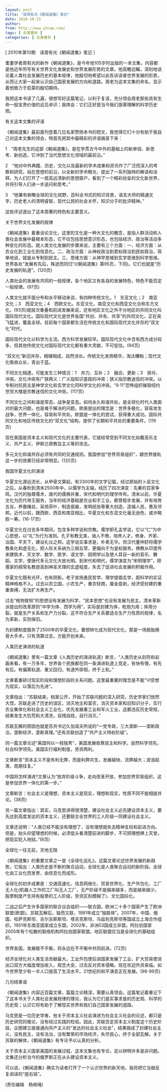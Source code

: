 ```yaml
---
layout: post
title: "读周有光《朝闻道集》笔记"
date: 2010-10-15
author: 
from: http://www.yhcqw.com/
tags: [ 炎黄春秋 ]
categories: [ 炎黄春秋 ]
---
```



[ 2010年第10期　读周有光《朝闻道集》笔记 ]


耄耋学者周有光的新作《朝闻道集》，是今年他105岁时出版的一本文集，内容都是他近年所写有关世界文化发展史和世界发展形势的文章。他高瞻远瞩，深刻地谈论着人类社会发展历史的基本规律，他殷切地希望以此告诉读者世界发展的形势，从而让大家一起来认识自己国家发展的方向和道路。周老为这本文集的命名，显示着他致力于启蒙的殷切期待。

我把这本书读了几遍，很想写好这篇笔记，以利于复读，充分领会周老那些具有生命一般宝贵价值的远见卓识；我体会：它们正好是当今我们亟需理解的科学历史观。

有关这本文集的评语

《朝闻道集》最前面刊登着几位名家赞扬本书的短文，我觉得它们十分有助于我自己对这本文集的领会，特首先把其中最精彩的评语摘录下来：

1　“周老先生的这部《朝闻道集》，是在学贯古今中外的基础上的新审视、新思考、新创造，它冲到了当代思想文化领域的最前沿。”


2　“他对中外典籍、历史、文化以及最新的学术成果和资讯作了广泛而深入的考察和研究，站在思想的前沿，以全新的学术眼光，提出了一系列独特的解读和诠释，为人们打开了一扇高远清新的思想窗户，看到了一个精彩纷呈的文化新世界，并将引导人们进一步追问和思考。”

3　“他兼有俯瞰全球的文化视野，百科全书式的知识背景，语言大师的精通文字，历史老人的清明睿智，现代公民的社会关怀，知识分子的批评精神。”

这些评述道出了这本周著的特色和主要意义。

关于世界文化发展的规律


《朝闻道集》着重谈论文化，这里的文化是一种大文化的概念，是指人群活动和人类社会发展中最根本形态，它不仅包括思想意识形态，也包括经济、政治等活动多种变化的形态。就人类文化发展的步骤来说，主要有三个方面：一、经济方面：从农业化到工业化到信息化。二、政治方面：从神权政治到君权政治到民权政治，简单地说，就是从专制到民主。三、思维方面：从神学思维到玄学思维到科学思维。世界各处“发展有先后，殊途而同归”(《朝闻道集》第95页，下同)。它们也就是“历史发展的轨道”。(120页)

人类社会的发展有共同的一般规律，各个地区又有各自的发展特色，特色不能否定一般规律。(97页)


人类文化就平面分布和水平移动来说，有四种传统文化，1　东亚文化；2　南亚文化；3　西亚文化；4　西欧文化。东亚文化、南亚文化和西亚文化合称东方文化。(93页)就层次重叠和前进发展来说，还有地区文化之外不分地区的共同文化叫国际现代文化。国际现代文化是世界各国“共创、共有、共享”的共同文化，正在突飞猛进，覆盖全球。目前每个国家都生活在传统文化和国际现代文化并存的“双文化”时代。

国际现代文化以科学为主流。西方科学发展较早。国际现代文化中含有西方成分较多，但其他传统文化对国际现代文化都有重大贡献，不可低估。(94页)

“双文化”新旧并存，相辅相成，自然消长。传统文化发扬精华，淘汰糟粕；现代文化吸收众长，青出于蓝。


不同文化相遇，可能发生三种情况：1　并力、互补；2　融合、更新；3　排斥、冲突。文化冲突有广狭两义：广义指知识差距的冲突；狭义指宗教迷信的冲突。以专制对抗民主是神学文化和玄学文化同科学文化的冲突。“9·11”恐怖组织摧毁纽约世贸大楼是宗教迷信的文化冲突。(117页)


不同文化之间和谐是常态，战争是变态。如何永久和谐共处，是全球化时代人类面对的最大问题，也是难于解决的问题。欧美提出的理念是：世界多极化，容易发生战争，世界一体化，容易和平共处。欧盟是一体化的尝试，获得重大成功。国际共同文化和地区传统文化的“双文化”结构，提供了长期和平共处的重要条件。(119页)

现在美国是资本主义和现代文化的主要代表，它就经常受到不同文化如戴高乐主义、共产主义、伊斯兰原教旨主义等的攻击。

多元文化和谐共存必须有共同的交通规则。我国参加“世界贸易组织”，跟世界接轨这一步的效果已经非常明显。(120页)

我国华夏文化的演进


华夏文化源远流长，从甲骨文算起，有3300年的文字记载，经过原始的卜巫文化之后，从春秋到清末2500年中，以儒学为主轴，经历了四次演变：先秦的百家争鸣，汉代的独尊儒术，唐代的儒佛并重，宋代和明代的理学传布。清末以前，华夏文化为历代帝王服务，当年的经济基础是农业和手工业，都曾稳步发展，并有培育五谷，养蚕缫丝，采焙茶叶，制造瓷器，发明纸张等重大创造，造福人民，惠及邻邦。近代以前，跟西欧、西亚和南亚相比，华夏文化和东亚文化毫无逊色，或许略胜一筹。(16-17页)


华夏文化在过去多年期间，包含多种学说和宗教。儒学即孔孟学说，它以“仁”为中心思想，以“礼”为行为准则。孔子有教无类，诲人不倦，培养人才，修身、齐家、治国、平天下，建设礼仪之邦。这学说实事求是，朴素无华。但汉代董仲舒将儒学教条化和虚无化，把人际关系纳为三纲五常，更偏向于为皇权服务。佛教从印度传来建筑术、天文学、数学、医学、语文学、因明学以及使人耳目一新的音乐、舞蹈、文学，使唐代多元文化大放光明。到宋代和明代，儒学演变为“宋明理学”，把儒家的纲常名教提高到神圣天理的玄虚程度，失去了促进社会发展的积极作用。


华夏文化既有光环，也有阴影。老子宣扬愚民哲学，理学提倡玄学，距科学的实证精神格格不入。过去以农立国，小农生产，重农轻商，厘金盘剥，经济受封建的重重束缚，无法扩大再生产。


过去“格物致知”的思想没有发展为科学，“民本思想”也没有发展为民主。清末革新派提出的改革原则“中学为体、西学为用”，实际是封建为体，枪炮为用；体用分裂，就是生产关系和生产力分裂，这不符合生产关系要适合生产力性质的规律，名为革新，实则保旧。

为封建制度服务了2500年的华夏文化，要想转化成为现代文化，那是一场脱胎换骨大手术。只有清算过去，方能开创未来。

人类历史演进的轨道


《朝闻道集》里有一篇文章《人类历史的演进轨道》断言，“人类历史从刻符和岩画来看，有一万多年，世界各个民族都在同一条演进轨道上竞走，有快有慢，有先有后。有偏离轨道、重又回归，有道外徘徊，终于上轨。”

文章着重研讨现实阶段和理想阶段的关系问题。这里最重要的理念是不能"Vl空想为现实，以落后为先进”。


文章指出：“苏联结束，档案公开，开始了苏联问题的深入研究，历史学家们恍然大悟，苏联走进了历史的误区，消灭地主和富农，消灭资本家和旧知识分子，实行农业集体化和社会主义工业化，优先发展重工业和军火工业，这都违反历史常规，结果发生大饥荒和大清洗，自残自戕，自行消灭。”

苏联瓦解的原因也就是苏共书记久加诺夫所说的“一党专政，三大垄断——垄断政治，垄断经济，垄断真理。”还有苏联创造了“共产主义特权阶级”。

同一篇文章论述“美国何以一枝独秀”，美国发展依靠民主和科学。自然科学领先，社会科学领先。美国实行福利制度，劳资两利。

文章断言“资本主义不是有利无弊，而是利弊共生，发展越快，流弊越大；波浪起落，周期往复。”

中国将怎样演进?文章认为“放弃阶级斗争，走向改革开放，参加世界贸易组织，这是参加世界一体化的第一步。”

文章断言：社会主义是理想，资本主义是现实，理想和现实，性质不同不能相提并论。(38页)

另一篇文章指出：其实，马克思讲得很清楚，建设社会主义必先建设资本主义，要先达到高度发达的资本主义，还要联合全世界的工人阶级一同建设社会主义。


文章还说明：“人类已经不能没有理想了，没有理想就失去精神支柱和前进方向。但是，抬头仰望理想的时候，必须低头看清楚前进的脚步，不可把理想捧上天堂，把现实贬入地狱。”(6页)

全球化一往无前，天地无阻


《朝闻道集》的重要文章之一是《全球化巡礼》。这篇文章论述世界发展的新趋势。它指出：人类历史是不断的聚合运动，全球化是人类聚合运动的新阶段。全球化由工业化而发育，由信息化而成形。


全球化的初步成果是：交通高速化、信息网络化、贸易世界化、生产外包化、工厂无人化(机器人工作的工厂叫无人工厂，无产阶级不是越来越多，而是越来越少。股票制度产生持有股票的工人阶级，劳资区别模糊了)、文化国际化。


二战之后产生许多国家的联合议会组织——联合国。欧洲二十多个国家产生了欧洲联盟(欧盟)。苏联瓦解后，独而又联，1991年成立“独联体”。2007年，中国、俄国、哈萨克斯坦、吉尔吉斯斯坦、塔吉克斯坦、乌兹别克斯坦等国成立上海合作组织。1951年东南亚国家成立东盟。2002年，非洲53国成立非盟。阿拉伯国家2005年有个松散的联络机构阿拉伯国家联盟。地区联盟应当是全球化的基础组织。

世界各国，发展极不平衡，将永远在不平衡中共同前进。(72页)


经济全球化对人类生活贡献最大。工业外包使后进国家发展了工业，扩大贸易使进出口双方大幅度增加收入，观念大变，过去反对资本侵略，现在欢迎外资来临。如今世界至少有一半人口提高了生活水平。21世纪的和平演变正在发展。(98-99页)

几句结束语


《朝闻道集》内容近百篇文章，篇篇立论精深，需要认真领会。这篇笔记着重记下了这本书关于人类社会发展规律的理论，我认为它们是实事求是的历史观、科学的历史观；认识它将有助于了解现实世界和我们自己国家发展的道路。


马克思是一位历史学者，他关于资本主义社会演进为社会主义社会的论述，都只是历史研究的推论，没有经过实践的检验。因此，苏联否定资本主义制度这个历史阶段，企图建立直接通向共产主义的“发达的社会主义社会”，结果搞成了封建社会主义，没有民主，没有法治，没有繁荣的市场经济，失尽民心，终于全部瓦解。关于苏联的解体，《朝闻道集》有专论予以认真的分析。

关于资本主义国家美国的发展过程，这本文集也有专论，足以辨明许多是非问题。文集还分析当今的俄罗斯正在从头建设资本主义。

可以说，《朝闻道集》确实为读者打开了一个认识世界的新天地，我将把它当做反复阅读的“座右铭”。

(责任编辑　杨继绳)


